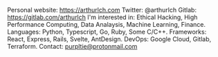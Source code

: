 Personal website: https://arthurlch.com
Twitter: @arthurlch
Gitlab: https://gitlab.com/arthurlch
I'm interested in: Ethical Hacking, High Performance Computing, Data Analaysis, Machine Learning, Finance.
Languages: Python, Typescript, Go, Ruby, Some C/C++.
Frameworks: React, Express, Rails, Svelte, AntDesign.
DevOps: Google Cloud, Gitlab, Terraform. 
Contact: purpltie@protonmail.com

